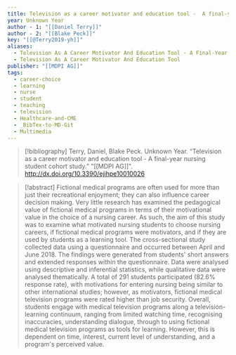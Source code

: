```yaml
---
title: Television as a career motivator and education tool -  A final-year nursing student cohort study
year: Unknown Year
author - 1: "[[Daniel Terry]]"
author - 2: "[[Blake Peck]]"
key: "[[@Terry2019-yh]]"
aliases:
  - Television As A Career Motivator And Education Tool - A Final-Year Nursing Student Cohort Study
  - Television As A Career Motivator And Education Tool
publisher: "[[MDPI AG]]"
tags:
  - career-choice
  - learning
  - nurse
  - student
  - teaching
  - television
  - Healthcare-and-CME
  - _BibTex-to-MD-Git
  - Multimedia
---
```


> [!bibliography]
> Terry, Daniel, Blake Peck. Unknown Year. “Television as a career motivator and education tool -  A final-year nursing student cohort study.” "[[MDPI AG]]". http://dx.doi.org/10.3390/ejihpe10010026

> [!abstract]
> Fictional medical programs are often used for more than just their recreational enjoyment; they can also influence career decision making. Very little research has examined the pedagogical value of fictional medical programs in terms of their motivational value in the choice of a nursing career. As such, the aim of this study was to examine what motivated nursing students to choose nursing careers, if fictional medical programs were motivators, and if they are used by students as a learning tool. The cross-sectional study collected data using a questionnaire and occurred between April and June 2018. The findings were generated from students' short answers and extended responses within the questionnaire. Data were analysed using descriptive and inferential statistics, while qualitative data were analysed thematically. A total of 291 students participated (82.6\% response rate), with motivations for entering nursing being similar to other international studies; however, as motivators, fictional medical television programs were rated higher than job security. Overall, students engage with medical television programs along a television-learning continuum, ranging from limited watching time, recognising inaccuracies, understanding dialogue, through to using fictional medical television programs as tools for learning. However, this is dependent on time, interest, current level of understanding, and a program's perceived value.